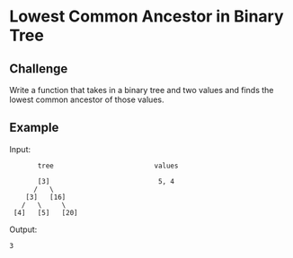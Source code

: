 # Lowest Common Ancestor in Binary Tree

## Challenge
Write a function that takes in a binary tree and two values and finds the lowest common ancestor of those values.

## Example

Input:

           tree                         values
           
           [3]                           5, 4
          /   \
        [3]   [16]
       /   \     \
     [4]   [5]   [20]
     
Output:

    3